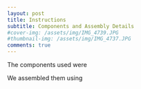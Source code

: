 ```yaml
---
layout: post
title: Instructions
subtitle: Components and Assembly Details
#cover-img: /assets/img/IMG_4739.JPG
#thumbnail-img: /assets/img/IMG_4737.JPG
comments: true
---
```


The components used were

We assembled them using
